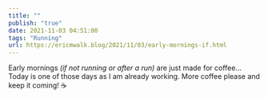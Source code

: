 ```yaml
---
title: ""
publish: "true"
date: 2021-11-03 04:51:00
tags: "Running"
url: https://ericmwalk.blog/2021/11/03/early-mornings-if.html
---
```


Early mornings *(if not running or after a run)* are just made for coffee... Today is one of those days as I am already working. More coffee please and keep it coming! ☕